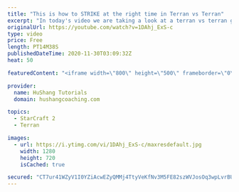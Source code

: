 ```yaml
---
title: "This is how to STRIKE at the right time in Terran vs Terran"
excerpt: "In today's video we are taking a look at a terran vs terran game I played that showcases some patience and how I like to calculate when it's the correct time to attack!  Coaching -------------------------------------------------------------------------- Website: https://www.hushangcoaching.com  Interested"
originalUrl: https://youtube.com/watch?v=1DAhj_ExS-c
type: video
price: Free
length: PT14M38S
publishedDateTime: 2020-11-30T03:09:32Z
heat: 50

featuredContent: "<iframe width=\"800\" height=\"500\" frameborder=\"0\" src=\"https://www.youtube.com/embed/1DAhj_ExS-c\" allow=\"accelerometer; autoplay; encrypted-media; gyroscope; picture-in-picture\" allowfullscreen></iframe>"

provider:
  name: HuShang Tutorials
  domain: hushangcoaching.com

topics:
  - StarCraft 2
  - Terran

images:
  - url: https://i.ytimg.com/vi/1DAhj_ExS-c/maxresdefault.jpg
    width: 1280
    height: 720
    isCached: true

secured: "CT7ur41WZyV1I0YZiAcwEZyQMMj4TtyVeKfNv3M5FE82szWVJosOq3wpLvrBUxl/HIb2RFuZheIRqrg7QllXeFmLnXt0aJZ8u2Seu+r9/lD3JqazqPAyA0jdpPTnBSA2wMyg2z12BaWlUUHIaHJxZUdSjk2peIeutduRJdNVd6pMnCkI0KL8zm0PtJNBPWNz4+vmMDBIj9x2F8Jw4MU7rgMVvbO/lh3L8s7nkSbtis6V4DwD51Ay+5sxYltnpARrzvoPHonzPW3HmGOSqU4IGd5GPfoA3A/nW8puNSdbW7hheNZaWJzn2wx9oO34asU1qKglZAxn5QcuLAVhl+05n0try4aGm2+5i7Ojqo/jaB2aFjCLLt+RzWYXv4NTT2ajoykMQGLJ2mvYKXl3Bhn4zVvAqAjopSRCl1wjCcYlSho=;QxELxRja2o0UWp7uj/ihhg=="
---
```


